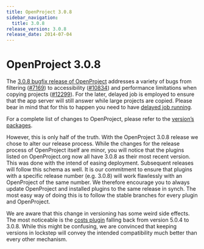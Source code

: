 ```yaml
---
title: OpenProject 3.0.8
sidebar_navigation:
  title: 3.0.8
release_version: 3.0.8
release_date: 2014-07-04
---
```


# OpenProject 3.0.8

The 
[3.0.8 bugfix release of OpenProject](https://github.com/opf/openproject/tree/v3.0.8) 
addresses a variety of bugs from filtering
([#7169](https://community.openproject.org/work_packages/7169 "Filtering for assignee's role returns wrong results (closed)"))
to accessibility
([#10834](https://community.openproject.org/work_packages/10834 "Some links are readout before the header (closed)"))
and performance limitations when copying projects
([#12299](https://community.openproject.org/work_packages/12299 "App server blocked when copying large project (closed)")).
For the later, delayed job is employed to ensure that the app server
will still answer while large projects are copied. Please bear in mind
that for this to happen you need to have 
[delayed job running](https://github.com/collectiveidea/delayed_job).

For a complete list of changes to OpenProject, please refer to the
[version’s packages](https://community.openproject.org/projects/openproject/roadmap).

However, this is only half of the truth. With the OpenProject 3.0.8
release we chose to alter our release process. While the changes for the
release process of OpenProject itself are minor, you will notice that
the plugins listed on OpenProject.org now all have
3.0.8 as their most recent version. This was done with the intend of
easing deployment. Subsequent releases will follow this schema as well.
It is our commitment to ensure that plugins with a specific release
number (e.g. 3.0.8) will work flawlessly with an OpenProject of the same
number. We therefore encourage you to always update OpenProject and
installed plugins to the same release in synch. The most easy way of
doing this is to follow the stable branches for every plugin and
OpenProject.

We are aware that this change in versioning has some weird side effects.
The most noticeable is the 
[costs plugin](https://github.com/finnlabs/openproject-costs)
falling back from
version 5.0.4 to 3.0.8. While this might be confusing, we are convinced
that keeping versions in lockstep will convey the intended compatibility
much better than every other mechanism.


